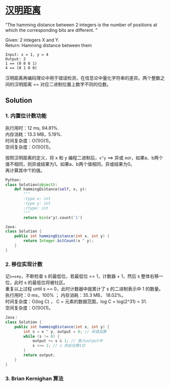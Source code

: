 # [汉明距离](https://leetcode-cn.com/problems/hamming-distance/)
“The hamming distance between 2 integers is the number of positions at which the corresponding bits are different. ”

Given: 2 integers X and Y.   
Return: Hamming distance between them 
```
Input: x = 1, y = 4
Output: 2
1 == (0 0 0 1)
4 == (0 1 0 0) 
```

汉明距离再编码理论中用于错误检测，在信息论中量化字符串的差异。两个整数之间的汉明距离 == 对应二进制位置上数字不同的位数。

## Solution

### 1. 内置位计数功能

执行用时：12 ms, 94.81%.   
内存消耗：13.3 MB，5.19%.  
时间复杂度：O(1)O(1)。  
空间复杂度：O(1)O(1)。

按照汉明距离的定义，将 x 和 y 编程二进制后，```x^y``` ==> 异或 xor，如果a、b两个值不相同，则异或结果为1。如果a、b两个值相同，异或结果为0。   
再计算其中‘1’的值。

```Python
Python: 
class Solution(object):
    def hammingDistance(self, x, y):
        """
        :type x: int
        :type y: int
        :rtype: int
        """
        return bin(x^y).count('1')
```
``` Java
Java: 
class Solution {
    public int hammingDistance(int x, int y) {
        return Integer.bitCount(x ^ y);
    }
}
```

### 2. 移位实现计数
记```s=x⊕y```，不断检查 s 的最低位，若最低位 == 1，计数器 + 1，然后 s 整体右移一位，此时 s 的最低位将被社区。  
重复以上过程 until s == 0，此时计数器中就累计了 s 的二进制表示中 1 的数量。  
执行用时：0 ms，100% ； 
内存消耗：35.3 MB， 18.02%。  
时间复杂度：O(log C) ， C = 元素的数据范围，log C = log(2^31) = 31.    
空间复杂度：O(1)O(1)。

```Java
Java：
class Solution {
    public int hammingDistance(int x, int y) {
        int s = x ^ y, output = 0; // 异或运算
        while (s != 0) {
            output += s & 1; // 放入output中
            s >>= 1; // s 向右位移1位
        } 
        return output;
    }
}
```

### 3. Brian Kernighan 算法




